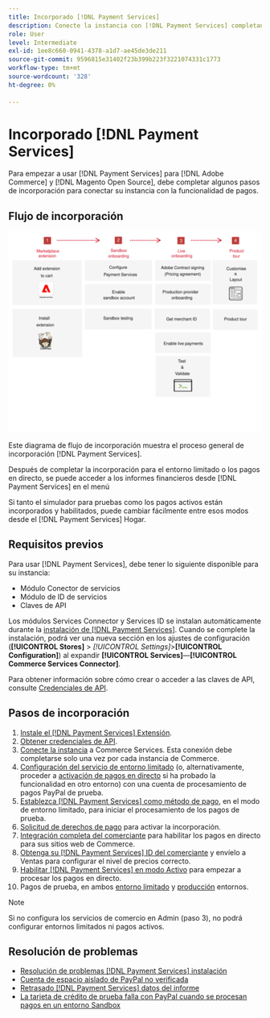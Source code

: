 ```yaml
---
title: Incorporado [!DNL Payment Services]
description: Conecte la instancia con [!DNL Payment Services] completando algunos pasos de integración.
role: User
level: Intermediate
exl-id: 1ee8c660-0941-4378-a1d7-ae45de3de211
source-git-commit: 9596815e31402f23b399b223f3221074331c1773
workflow-type: tm+mt
source-wordcount: '328'
ht-degree: 0%

---
```


# Incorporado [!DNL Payment Services]

Para empezar a usar [!DNL Payment Services] para [!DNL Adobe Commerce] y [!DNL Magento Open Source], debe completar algunos pasos de incorporación para conectar su instancia con la funcionalidad de pagos.

## Flujo de incorporación

![Flujo de incorporación](assets/onboarding-diagram.svg)

Este diagrama de flujo de incorporación muestra el proceso general de incorporación [!DNL Payment Services].

Después de completar la incorporación para el entorno limitado o los pagos en directo, se puede acceder a los informes financieros desde [!DNL Payment Services] en el menú

Si tanto el simulador para pruebas como los pagos activos están incorporados y habilitados, puede cambiar fácilmente entre esos modos desde el [!DNL Payment Services] Hogar.

## Requisitos previos

Para usar [!DNL Payment Services], debe tener lo siguiente disponible para su instancia:

* Módulo Conector de servicios
* Módulo de ID de servicios
* Claves de API

Los módulos Services Connector y Services ID se instalan automáticamente durante la [instalación de [!DNL Payment Services]](install.md). Cuando se complete la instalación, podrá ver una nueva sección en los ajustes de configuración (**[!UICONTROL Stores]** > _[!UICONTROL Settings]_>**[!UICONTROL Configuration]**) al expandir **[!UICONTROL Services]**—**[!UICONTROL Commerce Services Connector]**.

Para obtener información sobre cómo crear o acceder a las claves de API, consulte [Credenciales de API](#obtain-api-credentials).

## Pasos de incorporación

1. [Instale el [!DNL Payment Services] Extensión](install.md#get-payment-services).
1. [Obtener credenciales de API](connect.md#obtain-api-credentials).
1. [Conecte la instancia](connect.md#configure-commerce-services) a Commerce Services. Esta conexión debe completarse solo una vez por cada instancia de Commerce.
1. [Configuración del servicio de entorno limitado](sandbox.md#enable-sandbox-testing) (o, alternativamente, proceder a [activación de pagos en directo](sandbox.md#enable-live-payments) si ha probado la funcionalidad en otro entorno) con una cuenta de procesamiento de pagos PayPal de prueba.
1. [Establezca [!DNL Payment Services] como método de pago](production.md#set-payment-services-as-payment-method), en el modo de entorno limitado, para iniciar el procesamiento de los pagos de prueba.
1. [Solicitud de derechos de pago](production.md#request-payments-entitlement-from-adobe) para activar la incorporación.
1. [Integración completa del comerciante](production.md#complete-merchant-onboarding) para habilitar los pagos en directo para sus sitios web de Commerce.
1. [Obtenga su [!DNL Payment Services] ID del comerciante](production.md#configure-pricing-tier) y envíelo a Ventas para configurar el nivel de precios correcto.
1. [Habilitar [!DNL Payment Services] en modo Activo](production.md#enable-live-payments) para empezar a procesar los pagos en directo.
1. Pagos de prueba, en ambos [entorno limitado](sandbox.md#test-in-sandbox-environment) y [producción](production.md#test-in-production) entornos.

>[!NOTE]
>
>Si no configura los servicios de comercio en Admin (paso 3), no podrá configurar entornos limitados ni pagos activos.

## Resolución de problemas

* [Resolución de problemas [!DNL Payment Services] instalación](https://support.magento.com/hc/en-us/articles/4406603542541)
* [Cuenta de espacio aislado de PayPal no verificada](https://support.magento.com/hc/en-us/articles/4406954952461)
* [Retrasado [!DNL Payment Services] datos del informe](https://support.magento.com/hc/en-us/articles/4406114741517)
* [La tarjeta de crédito de prueba falla con PayPal cuando se procesan pagos en un entorno Sandbox](https://support.magento.com/hc/en-us/articles/5201041963917)
